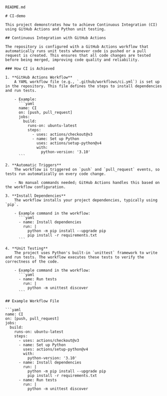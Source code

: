 ```
README.md

# CI-demo

This project demonstrates how to achieve Continuous Integration (CI) using GitHub Actions and Python unit testing.

## Continuous Integration with GitHub Actions

The repository is configured with a GitHub Actions workflow that automatically runs unit tests whenever code is pushed or a pull request is created. This ensures that all code changes are tested before being merged, improving code quality and reliability.

### How CI is Achieved

1. **GitHub Actions Workflow**  
    A YAML workflow file (e.g., `.github/workflows/ci.yml`) is set up in the repository. This file defines the steps to install dependencies and run tests.

    - Example:  
      ```yaml
      name: CI
      on: [push, pull_request]
      jobs:
        build:
          runs-on: ubuntu-latest
          steps:
            - uses: actions/checkout@v3
            - name: Set up Python
              uses: actions/setup-python@v4
              with:
                python-version: '3.10'
      ```

2. **Automatic Triggers**  
    The workflow is triggered on `push` and `pull_request` events, so tests run automatically on every code change.

    - No manual commands needed; GitHub Actions handles this based on the workflow configuration.

3. **Install Dependencies**  
    The workflow installs your project dependencies, typically using `pip`.

    - Example command in the workflow:  
      ```yaml
      - name: Install dependencies
        run: |
          python -m pip install --upgrade pip
          pip install -r requirements.txt
      ```

4. **Unit Testing**  
    The project uses Python's built-in `unittest` framework to write and run tests. The workflow executes these tests to verify the correctness of the code.

    - Example command in the workflow:  
      ```yaml
      - name: Run tests
        run: |
          python -m unittest discover
      ```

## Example Workflow File

```yaml
name: CI
on: [push, pull_request]
jobs:
  build:
    runs-on: ubuntu-latest
    steps:
      - uses: actions/checkout@v3
      - name: Set up Python
        uses: actions/setup-python@v4
        with:
          python-version: '3.10'
      - name: Install dependencies
        run: |
          python -m pip install --upgrade pip
          pip install -r requirements.txt
      - name: Run tests
        run: |
          python -m unittest discover
```
